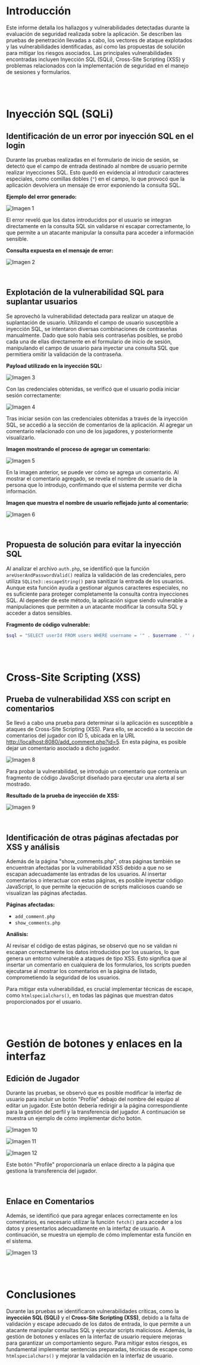 # Introducción

Este informe detalla los hallazgos y vulnerabilidades detectadas durante la evaluación de seguridad realizada sobre la aplicación. Se describen las pruebas de penetración llevadas a cabo, los vectores de ataque explotados y las vulnerabilidades identificadas, así como las propuestas de solución para mitigar los riesgos asociados. Las principales vulnerabilidades encontradas incluyen Inyección SQL (SQLi), Cross-Site Scripting (XSS) y problemas relacionados con la implementación de seguridad en el manejo de sesiones y formularios.

<br>
<br>

# **Inyección SQL (SQLi)**

## **Identificación de un error por inyección SQL en el login**

Durante las pruebas realizadas en el formulario de inicio de sesión, se detectó que el campo de entrada destinado al nombre de usuario permite realizar inyecciones SQL. Esto quedó en evidencia al introducir caracteres especiales, como comillas dobles (`"`) en el campo, lo que provocó que la aplicación devolviera un mensaje de error exponiendo la consulta SQL.

**Ejemplo del error generado:** 

![Imagen 1](/imagen/Imagen1.png)

El error reveló que los datos introducidos por el usuario se integran directamente en la consulta SQL sin validarse ni escapar correctamente, lo que permite a un atacante manipular la consulta para acceder a información sensible.

**Consulta expuesta en el mensaje de error:**

![Imagen 2](/imagen/Imagen2.png)

<br>

## **Explotación de la vulnerabilidad SQL para suplantar usuarios**

Se aprovechó la vulnerabilidad detectada para realizar un ataque de suplantación de usuario. Utilizando el campo de usuario susceptible a inyección SQL, se intentaron diversas combinaciones de contraseñas manualmente. Dado que solo había seis contraseñas posibles, se probó cada una de ellas directamente en el formulario de inicio de sesión, manipulando el campo de usuario para inyectar una consulta SQL que permitiera omitir la validación de la contraseña.

**Payload utilizado en la inyección SQL:** 

![Imagen 3](/imagen/Imagen3.png)

Con las credenciales obtenidas, se verificó que el usuario podía iniciar sesión correctamente:

![Imagen 4](/imagen/imagen4.png)

Tras iniciar sesión con las credenciales obtenidas a través de la inyección SQL, se accedió a la sección de comentarios de la aplicación. Al agregar un comentario relacionado con uno de los jugadores, y posteriormente visualizarlo.

**Imagen mostrando el proceso de agregar un comentario:**

![Imagen 5](/imagen/Imagen5.png)

En la imagen anterior, se puede ver cómo se agrega un comentario. Al mostrar el comentario agregado, se revela el nombre de usuario de la persona que lo introdujo, confirmando que el sistema permite ver dicha información.

**Imagen que muestra el nombre de usuario reflejado junto al comentario:**

![Imagen 6](/imagen/Imagen6.png)

<br>

## **Propuesta de solución para evitar la inyección SQL**

Al analizar el archivo `auth.php`, se identificó que la función `areUserAndPasswordValid()` realiza la validación de las credenciales, pero utiliza `SQLite3::escapeString()` para sanitizar la entrada de los usuarios. Aunque esta función ayuda a gestionar algunos caracteres especiales, no es suficiente para proteger completamente la consulta contra inyecciones SQL. Al depender de este método, la aplicación sigue siendo vulnerable a manipulaciones que permiten a un atacante modificar la consulta SQL y acceder a datos sensibles.

**Fragmento de código vulnerable:**

```php
$sql = "SELECT userId FROM users WHERE username = '" . $username . "' AND password = '" . $password . "'";
```

<br>
<br>

# **Cross-Site Scripting (XSS)**

## **Prueba de vulnerabilidad XSS con script en comentarios**

Se llevó a cabo una prueba para determinar si la aplicación es susceptible a ataques de Cross-Site Scripting (XSS). Para ello, se accedió a la sección de comentarios del jugador con ID 5, ubicada en la URL [http://localhost:8080/add_comment.php?id=5](http://localhost:8080/add_comment.php?id=5). En esta página, es posible dejar un comentario asociado a dicho jugador.

![Imagen 8](/imagen/Imagen8.png)

Para probar la vulnerabilidad, se introdujo un comentario que contenía un fragmento de código JavaScript diseñado para ejecutar una alerta al ser mostrado.

**Resultado de la prueba de inyección de XSS:**

![Imagen 9](/imagen/Imagen9.png)

<br>

## **Identificación de otras páginas afectadas por XSS y análisis**

Además de la página "show_comments.php", otras páginas también se encuentran afectadas por la vulnerabilidad XSS debido a que no se escapan adecuadamente las entradas de los usuarios. Al insertar comentarios o interactuar con estas páginas, es posible inyectar código JavaScript, lo que permite la ejecución de scripts maliciosos cuando se visualizan las páginas afectadas.

**Páginas afectadas:**
- `add_comment.php`
- `show_comments.php`

**Análisis:**

Al revisar el código de estas páginas, se observó que no se validan ni escapan correctamente los datos introducidos por los usuarios, lo que genera un entorno vulnerable a ataques de tipo XSS. Esto significa que al insertar un comentario en cualquiera de los formularios, los scripts pueden ejecutarse al mostrar los comentarios en la página de listado, comprometiendo la seguridad de los usuarios.

Para mitigar esta vulnerabilidad, es crucial implementar técnicas de escape, como `htmlspecialchars()`, en todas las páginas que muestran datos proporcionados por el usuario.


<br>
<br>

# **Gestión de botones y enlaces en la interfaz**

## **Edición de Jugador**

Durante las pruebas, se observó que es posible modificar la interfaz de usuario para incluir un botón "Profile" debajo del nombre del equipo al editar un jugador. Este botón debería redirigir a la página correspondiente para la gestión del perfil y la transferencia del jugador. A continuación se muestra un ejemplo de cómo implementar dicho botón.

![Imagen 10](/imagen/Imagen10.png)

![Imagen 11](/imagen/Imagen11.png)

![Imagen 12](/imagen/Imagen12.png)

Este botón "Profile" proporcionaría un enlace directo a la página que gestiona la transferencia del jugador.

<br>

## **Enlace en Comentarios**

Además, se identificó que para agregar enlaces correctamente en los comentarios, es necesario utilizar la función `fetch()` para acceder a los datos y presentarlos adecuadamente en la interfaz de usuario. A continuación, se muestra un ejemplo de cómo implementar esta función en el sistema.

![Imagen 13](/imagen/Imagen13.png)

<br>
<br>

# **Conclusiones**

Durante las pruebas se identificaron vulnerabilidades críticas, como la **inyección SQL (SQLi)** y el **Cross-Site Scripting (XSS)**, debido a la falta de validación y escape adecuado de los datos de entrada, lo que permite a un atacante manipular consultas SQL y ejecutar scripts maliciosos. Además, la gestión de botones y enlaces en la interfaz de usuario requiere mejoras para garantizar un comportamiento seguro. Para mitigar estos riesgos, es fundamental implementar sentencias preparadas, técnicas de escape como `htmlspecialchars()` y mejorar la validación en la interfaz de usuario.

